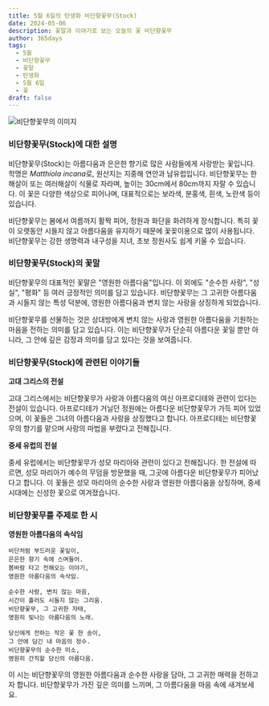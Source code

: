 ```yaml
---
title: 5월 6일의 탄생화 비단향꽃무(Stock)
date: 2024-05-06
description: 꽃말과 이야기로 보는 오늘의 꽃 비단향꽃무
author: 365days
tags:
  - 5월
  - 비단향꽃무
  - 꽃말
  - 탄생화
  - 5월 6일
  - 꽃
draft: false
---
```


![비단향꽃무의 이미지](https://cdn.pixabay.com/photo/2019/05/31/23/34/matthiola-4243235_640.jpg#center)


### 비단향꽃무(Stock)에 대한 설명

비단향꽃무(Stock)는 아름다움과 은은한 향기로 많은 사람들에게 사랑받는 꽃입니다. 학명은 *Matthiola incana*로, 원산지는 지중해 연안과 남유럽입니다. 비단향꽃무는 한해살이 또는 여러해살이 식물로 자라며, 높이는 30cm에서 80cm까지 자랄 수 있습니다. 이 꽃은 다양한 색상으로 피어나며, 대표적으로는 보라색, 분홍색, 흰색, 노란색 등이 있습니다.

비단향꽃무는 봄에서 여름까지 활짝 피어, 정원과 화단을 화려하게 장식합니다. 특히 꽃이 오랫동안 시들지 않고 아름다움을 유지하기 때문에 꽃꽂이용으로 많이 사용됩니다. 비단향꽃무는 강한 생명력과 내구성을 지녀, 초보 정원사도 쉽게 키울 수 있습니다.

### 비단향꽃무(Stock)의 꽃말

비단향꽃무의 대표적인 꽃말은 "영원한 아름다움"입니다. 이 외에도 "순수한 사랑", "성실", "평화" 등 여러 긍정적인 의미를 담고 있습니다. 비단향꽃무는 그 고귀한 아름다움과 시들지 않는 특성 덕분에, 영원한 아름다움과 변치 않는 사랑을 상징하게 되었습니다.

비단향꽃무를 선물하는 것은 상대방에게 변치 않는 사랑과 영원한 아름다움을 기원하는 마음을 전하는 의미를 담고 있습니다. 이는 비단향꽃무가 단순히 아름다운 꽃일 뿐만 아니라, 그 안에 깊은 감정과 의미를 담고 있다는 것을 보여줍니다.

### 비단향꽃무(Stock)에 관련된 이야기들

**고대 그리스의 전설**

고대 그리스에서는 비단향꽃무가 사랑과 아름다움의 여신 아프로디테와 관련이 있다는 전설이 있습니다. 아프로디테가 거닐던 정원에는 아름다운 비단향꽃무가 가득 피어 있었으며, 이 꽃들은 그녀의 아름다움과 사랑을 상징했다고 합니다. 아프로디테는 비단향꽃무의 향기를 맡으며 사랑의 마법을 부렸다고 전해집니다.

**중세 유럽의 전설**

중세 유럽에서는 비단향꽃무가 성모 마리아와 관련이 있다고 전해집니다. 한 전설에 따르면, 성모 마리아가 예수의 무덤을 방문했을 때, 그곳에 아름다운 비단향꽃무가 피어났다고 합니다. 이 꽃들은 성모 마리아의 순수한 사랑과 영원한 아름다움을 상징하며, 중세 시대에는 신성한 꽃으로 여겨졌습니다.

### 비단향꽃무를 주제로 한 시

**영원한 아름다움의 속삭임**

```
비단처럼 부드러운 꽃잎이,  
은은한 향기 속에 스며들어.  
봄바람 타고 전해오는 이야기,  
영원한 아름다움의 속삭임.

순수한 사랑, 변치 않는 마음,  
시간이 흘러도 시들지 않는 그리움.  
비단향꽃무, 그 고귀한 자태,  
영원히 빛나는 아름다움의 노래.

당신에게 전하는 작은 꽃 한 송이,  
그 안에 담긴 내 마음의 정수.  
비단향꽃무의 순수한 미소,  
영원히 간직할 당신의 아름다움.
```

이 시는 비단향꽃무의 영원한 아름다움과 순수한 사랑을 담아, 그 고귀한 매력을 전하고자 합니다. 비단향꽃무가 가진 깊은 의미를 느끼며, 그 아름다움을 마음 속에 새겨보세요.

